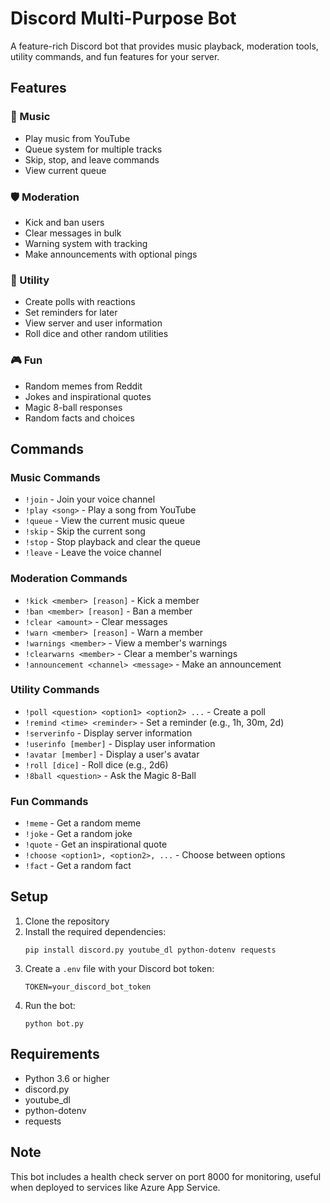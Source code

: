 # Discord Multi-Purpose Bot

A feature-rich Discord bot that provides music playback, moderation tools, utility commands, and fun features for your server.

## Features

### 🎵 Music
- Play music from YouTube
- Queue system for multiple tracks
- Skip, stop, and leave commands
- View current queue

### 🛡️ Moderation
- Kick and ban users
- Clear messages in bulk
- Warning system with tracking
- Make announcements with optional pings

### 🔧 Utility
- Create polls with reactions
- Set reminders for later
- View server and user information
- Roll dice and other random utilities

### 🎮 Fun
- Random memes from Reddit
- Jokes and inspirational quotes
- Magic 8-ball responses
- Random facts and choices

## Commands

### Music Commands
- `!join` - Join your voice channel
- `!play <song>` - Play a song from YouTube
- `!queue` - View the current music queue
- `!skip` - Skip the current song
- `!stop` - Stop playback and clear the queue
- `!leave` - Leave the voice channel

### Moderation Commands
- `!kick <member> [reason]` - Kick a member
- `!ban <member> [reason]` - Ban a member
- `!clear <amount>` - Clear messages
- `!warn <member> [reason]` - Warn a member
- `!warnings <member>` - View a member's warnings
- `!clearwarns <member>` - Clear a member's warnings
- `!announcement <channel> <message>` - Make an announcement

### Utility Commands
- `!poll <question> <option1> <option2> ...` - Create a poll
- `!remind <time> <reminder>` - Set a reminder (e.g., 1h, 30m, 2d)
- `!serverinfo` - Display server information
- `!userinfo [member]` - Display user information
- `!avatar [member]` - Display a user's avatar
- `!roll [dice]` - Roll dice (e.g., 2d6)
- `!8ball <question>` - Ask the Magic 8-Ball

### Fun Commands
- `!meme` - Get a random meme
- `!joke` - Get a random joke
- `!quote` - Get an inspirational quote
- `!choose <option1>, <option2>, ...` - Choose between options
- `!fact` - Get a random fact

## Setup

1. Clone the repository
2. Install the required dependencies:
   ```
   pip install discord.py youtube_dl python-dotenv requests
   ```
3. Create a `.env` file with your Discord bot token:
   ```
   TOKEN=your_discord_bot_token
   ```
4. Run the bot:
   ```
   python bot.py
   ```

## Requirements
- Python 3.6 or higher
- discord.py
- youtube_dl
- python-dotenv
- requests

## Note
This bot includes a health check server on port 8000 for monitoring, useful when deployed to services like Azure App Service.